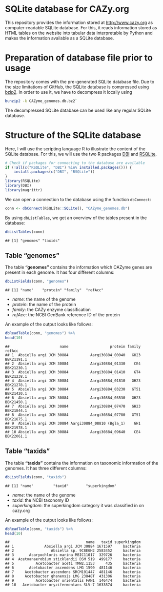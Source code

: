 SQLite database for CAZy.org
================

This repository provides the information stored at <http://www.cazy.org>
as computer-readable SQLite database. For this, it reads information
stored as HTML tables on the website into tabular data interpretable by
Python and makes the information available as a SQLite database.

# Preparation of database file prior to usage

The repository comes with the pre-generated SQLite database file. Due to
the size limitations of GitHub, the SQLite database is compressed using
[bzip2](https://www.sourceware.org/bzip2/). In order to use it, we have
to decompress it locally using

``` bash
bunzip2 -k CAZyme_genomes.db.bz2`
```

The decompressed SQLite database can be used like any regular SQLite
database.

# Structure of the SQLite database

Here, I will use the scripting language R to illustrate the content of
the SQLite database. For this, we will use the two R packages
[DBI](https://cran.r-project.org/web/packages/DBI/index.html) and
[RSQLite](https://cran.r-project.org/web/packages/RSQLite/index.html).

``` r
# Check if packages for connecting to the database are available
if (!all(c("RSQLite", "DBI") %in% installed.packages())) {
    install.packages(c("DBI", "RSQLite"))
}
library(RSQLite)
library(DBI)
library(magrittr)
```

We can open a connection to the database using the function `dbConnect`:

``` r
conn <- dbConnect(RSQLite::SQLite(), "CAZyme_genomes.db")
```

By using `dbListTables`, we get an overview of the tables present in the
database:

``` r
dbListTables(conn)
```

    ## [1] "genomes" "taxids"

## Table “genomes”

The table **“genomes”** contains the information which CAZyme genes are
present in each genome. It has four different columns:

``` r
dbListFields(conn, "genomes")
```

    ## [1] "name"    "protein" "family"  "refAcc"

  - *name*: the name of the genome
  - *protein*: the name of the protein
  - *family*: the CAZy enzyme classification
  - *refAcc*: the NCBI GenBank reference ID of the protein

An example of the output looks like follows:

``` r
dbReadTable(conn, "genomes") %>%
head(10)
```

    ##                       name                   protein family     refAcc
    ## 1  Absiella argi JCM 30884          Aargi30884_00940   GH23 BBK21191.1
    ## 2  Absiella argi JCM 30884          Aargi30884_01330    CE4 BBK21230.1
    ## 3  Absiella argi JCM 30884          Aargi30884_01410    GT4 BBK21238.1
    ## 4  Absiella argi JCM 30884          Aargi30884_01810   GH23 BBK21278.1
    ## 5  Absiella argi JCM 30884          Aargi30884_03230   GT51 BBK21420.1
    ## 6  Absiella argi JCM 30884          Aargi30884_03530   GH23 BBK21450.1
    ## 7  Absiella argi JCM 30884          Aargi30884_07470   GH23 BBK21844.1
    ## 8  Absiella argi JCM 30884          Aargi30884_07780   GT51 BBK21875.1
    ## 9  Absiella argi JCM 30884 Aargi30884_08810 (Bgla_1)    GH1 BBK21978.1
    ## 10 Absiella argi JCM 30884          Aargi30884_09640    CE4 BBK22061.1

## Table “taxids”

The table **“taxids”** contains the information on taxonomic information
of the genomes. It has three different columns:

``` r
dbListFields(conn, "taxids")
```

    ## [1] "name"         "taxid"        "superkingdom"

  - *name*: the name of the genome
  - *taxid*: the NCBI taxonomy ID
  - *superkingdom*: the superkingdom category it was classified in on
    cazy.org

An example of the output looks like follows:

``` r
dbReadTable(conn, "taxids") %>%
head(10)
```

    ##                                   name   taxid superkingdom
    ## 1              Absiella argi JCM 30884 1671597     bacteria
    ## 2                 Absiella sp. 9CBEGH2 2583452     bacteria
    ## 3       Acaryochloris marina MBIC11017  329726     bacteria
    ## 4  Acetoanaerobium sticklandii DSM 519  499177     bacteria
    ## 5          Acetobacter aceti TMW2.1153     435     bacteria
    ## 6       Acetobacter ascendens LMG 1590  481146     bacteria
    ## 7     Acetobacter ascendens SRCM101447  481146     bacteria
    ## 8     Acetobacter ghanensis LMG 23848T  431306     bacteria
    ## 9          Acetobacter orientalis FAN1  146474     bacteria
    ## 10   Acetobacter oryzifermentans SLV-7 1633874     bacteria

